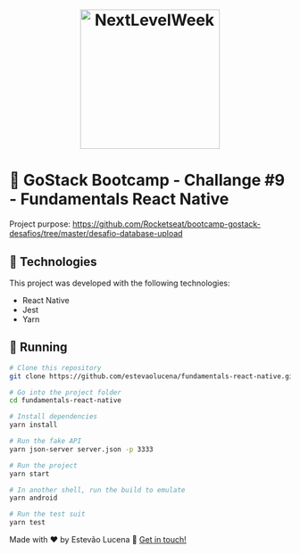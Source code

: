 <h1 align="center">
    <img alt="NextLevelWeek" title="#NextLevelWeek" src="https://camo.githubusercontent.com/8c13dc2618dbd7f76d1d574350b98fdee1335ce5/68747470733a2f2f726f636b6574736561742d63646e2e73332d73612d656173742d312e616d617a6f6e6177732e636f6d2f626f6f7463616d702d6865616465722e706e67" width="250px" />
</h1>

# :ledger: GoStack Bootcamp - Challange #9 - Fundamentals React Native

Project purpose: https://github.com/Rocketseat/bootcamp-gostack-desafios/tree/master/desafio-database-upload

## :rocket: Technologies
This project was developed with the following technologies:
- React Native
- Jest
- Yarn

## :runner: Running

```bash
# Clone this repository
git clone https://github.com/estevaolucena/fundamentals-react-native.git

# Go into the project folder
cd fundamentals-react-native

# Install dependencies
yarn install

# Run the fake API
yarn json-server server.json -p 3333

# Run the project
yarn start

# In another shell, run the build to emulate
yarn android

# Run the test suit
yarn test
```


Made with ♥ by Estevão Lucena :wave: [Get in touch!](https://www.linkedin.com/in/estevaolucena/)
